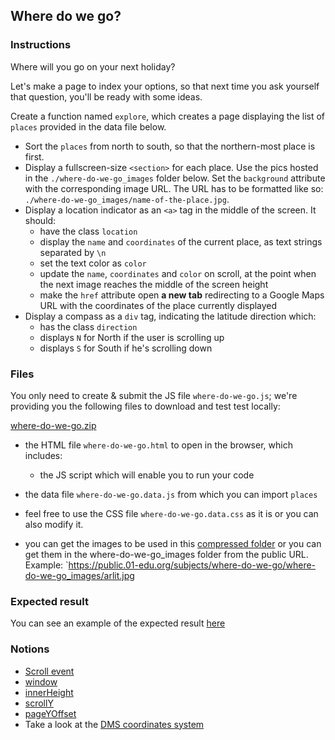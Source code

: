 ## Where do we go?

### Instructions

Where will you go on your next holiday?

Let's make a page to index your options, so that next time you ask yourself that question, you'll be ready with some ideas.

Create a function named `explore`, which creates a page displaying the list of `places` provided in the data file below.

- Sort the `places` from north to south, so that the northern-most place is first.
- Display a fullscreen-size `<section>` for each place. Use the pics hosted in the `./where-do-we-go_images` folder below. Set the `background` attribute with the corresponding image URL. The URL has to be formatted like so: `./where-do-we-go_images/name-of-the-place.jpg`.
- Display a location indicator as an `<a>` tag in the middle of the screen. It should:
  - have the class `location`
  - display the `name` and `coordinates` of the current place, as text strings separated by `\n`
  - set the text color as `color`
  - update the `name`, `coordinates` and `color` on scroll, at the point when the next image reaches the middle of the screen height
  - make the `href` attribute open **a new tab** redirecting to a Google Maps URL with the coordinates of the place currently displayed
- Display a compass as a `div` tag, indicating the latitude direction which:
  - has the class `direction`
  - displays `N` for North if the user is scrolling up
  - displays `S` for South if he's scrolling down

### Files

You only need to create & submit the JS file `where-do-we-go.js`; we're providing you the following files to download and test test locally:

[where-do-we-go.zip](https://assets.01-edu.org/where-do-we-go.zip)

- the HTML file `where-do-we-go.html` to open in the browser, which includes:

  - the JS script which will enable you to run your code

- the data file `where-do-we-go.data.js` from which you can import `places`

- feel free to use the CSS file `where-do-we-go.data.css` as it is or you can also modify it.

- you can get the images to be used in this [compressed folder](https://assets.01-edu.org/where-do-we-go_images.zip) or you can get them in the where-do-we-go_images folder from the public URL. Example: `https://public.01-edu.org/subjects/where-do-we-go/where-do-we-go_images/arlit.jpg

### Expected result

You can see an example of the expected result [here](https://youtu.be/BLxNi1WH6_0)

### Notions

- [Scroll event](https://developer.mozilla.org/en-US/docs/Web/API/Element/scroll_event)
- [window](https://developer.mozilla.org/en-US/docs/Web/API/Window)
- [innerHeight](https://developer.mozilla.org/en-US/docs/Web/API/Window/innerHeight)
- [scrollY](https://developer.mozilla.org/en-US/docs/Web/API/Window/scrollY)
- [pageYOffset](https://developer.mozilla.org/en-US/docs/Web/API/Window/pageYOffset)
- Take a look at the [DMS coordinates system](https://en.wikipedia.org/wiki/Decimal_degrees)
